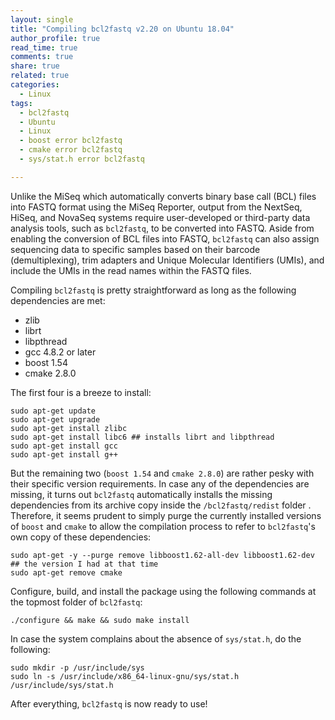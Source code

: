 ```yaml
---
layout: single
title: "Compiling bcl2fastq v2.20 on Ubuntu 18.04"
author_profile: true
read_time: true
comments: true
share: true
related: true
categories:
  - Linux
tags:
  - bcl2fastq
  - Ubuntu
  - Linux
  - boost error bcl2fastq
  - cmake error bcl2fastq
  - sys/stat.h error bcl2fastq

---
```


Unlike the MiSeq which automatically converts binary base call (BCL) files into FASTQ format using the MiSeq Reporter, output from the NextSeq, HiSeq, and NovaSeq systems require user-developed or third-party data analysis tools, such as ```bcl2fastq```, to be converted into FASTQ. Aside from enabling the conversion of BCL files into FASTQ, ```bcl2fastq``` can also assign sequencing data to specific samples based on their barcode (demultiplexing), trim adapters and Unique Molecular Identifiers (UMIs), and include the UMIs in the read names within the FASTQ files.

<!-- readmore -->

Compiling ```bcl2fastq``` is pretty straightforward as long as the following dependencies are met:

* zlib
* librt
* libpthread
* gcc 4.8.2 or later
* boost 1.54
* cmake 2.8.0

The first four is a breeze to install:

```
sudo apt-get update
sudo apt-get upgrade
sudo apt-get install zlibc
sudo apt-get install libc6 ## installs librt and libpthread
sudo apt-get install gcc
sudo apt-get install g++
```

But the remaining two (```boost 1.54``` and ```cmake 2.8.0```) are rather pesky with their specific version requirements. In case any of the dependencies are missing, it turns out ```bcl2fastq``` automatically installs the missing dependencies from its archive copy inside the ```/bcl2fastq/redist``` folder . Therefore, it seems prudent to simply purge the currently installed versions of ```boost``` and ```cmake``` to allow the compilation process to refer to ```bcl2fastq```'s own copy of these dependencies:

```
sudo apt-get -y --purge remove libboost1.62-all-dev libboost1.62-dev ## the version I had at that time 
sudo apt-get remove cmake 
```

Configure, build, and install the package using the following commands at the topmost folder of ```bcl2fastq```:

```
./configure && make && sudo make install
```

In case the system complains about the absence of ```sys/stat.h```, do the following:

```
sudo mkdir -p /usr/include/sys
sudo ln -s /usr/include/x86_64-linux-gnu/sys/stat.h /usr/include/sys/stat.h
```

After everything, ```bcl2fastq``` is now ready to use!
